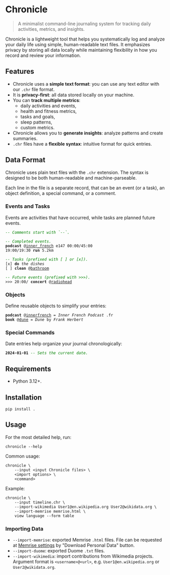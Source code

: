 # Chronicle

> A minimalist command-line journaling system for tracking daily activities,
metrics, and insights.

Chronicle is a lightweight tool that helps you systematically log and analyze
your daily life using simple, human-readable text files. It emphasizes privacy
by storing all data locally while maintaining flexibility in how you record and
review your information.

## Features

- Chronicle uses a **simple text format**: you can use any text editor with our `.chr`
file format.
- It is **privacy-first**: all data stored locally on your machine.
- You can **track multiple metrics**:
  - daily activities and events,
  - health and fitness metrics,
  - tasks and goals,
  - sleep patterns,
  - custom metrics.
- Chronicle allows you to **generate insights**: analyze patterns and create
summaries.
- `.chr` files have a **flexible syntax**: intuitive format for quick entries.

## Data Format

Chronicle uses plain text files with the `.chr` extension. The syntax is
designed to be both human-readable and machine-parseable.

Each line in the file is a separate record, that can be an event (or a task),
an object definition, a special command, or a comment.

### Events and Tasks

Events are activities that have occurred, while tasks are planned future events.

<pre><code><span style="color: green;"><i>-- Comments start with `--`.</i></span>

<span style="color: green;"><i>-- Completed events.</i></span>
<b>podcast</b> @<u>inner_french</u> e147 00:00/45:00
19:00/19:30 <b>run</b> 5.2km

<span style="color: green;"><i>-- Tasks (prefixed with [ ] or [x]).</i></span>
[x] <b>do</b> <i>the dishes</i>
[ ] <b>clean</b> @<u>bathroom</u>

<span style="color: green;"><i>-- Future events (prefixed with >>>).</i></span>
>>> 20:00/ <b>concert</b> @<u>radiohead</u></code></pre>

### Objects

Define reusable objects to simplify your entries:

<pre><code><b>podcast</b> @<u>innerfrench</u> = <i>Inner French Podcast</i> .fr
<b>book</b> @<u>dune</u> = <i>Dune</i> by <i>Frank Herbert</i></code></pre>

### Special Commands

Date entries help organize your journal chronologically:

<pre><code><b>2024-01-01</b> <span style="color: green;"><i>-- Sets the current date.</i></span>
</code></pre>

## Requirements

- Python 3.12+.

## Installation

```shell
pip install .
```

## Usage

For the most detailed help, run:

```shell
chronicle --help
```

Common usage:

```shell
chronicle \
    --input <input Chronicle files> \
    <import options> \
    <command>
```

Example:

```shell
chronicle \
    --input timeline.chr \
    --import-wikimedia User1@en.wikipedia.org User2@wikidata.org \
    --import-memrise memrise.html \
    view language --form table
```

### Importing Data

- `--import-memrise`: exported Memrise `.html` files. File can be requested at
  [Memrise settings](https://app.memrise.com/settings/) by "Download Personal
  Data" button.
- `--import-duome`: exported Duome `.txt` files.
- `--import-wikimedia`: import contributions from Wikimedia projects.
  Argument format is `<username>@<url>`, e.g. `User1@en.wikipedia.org`
  or `User2@wikidata.org`.
